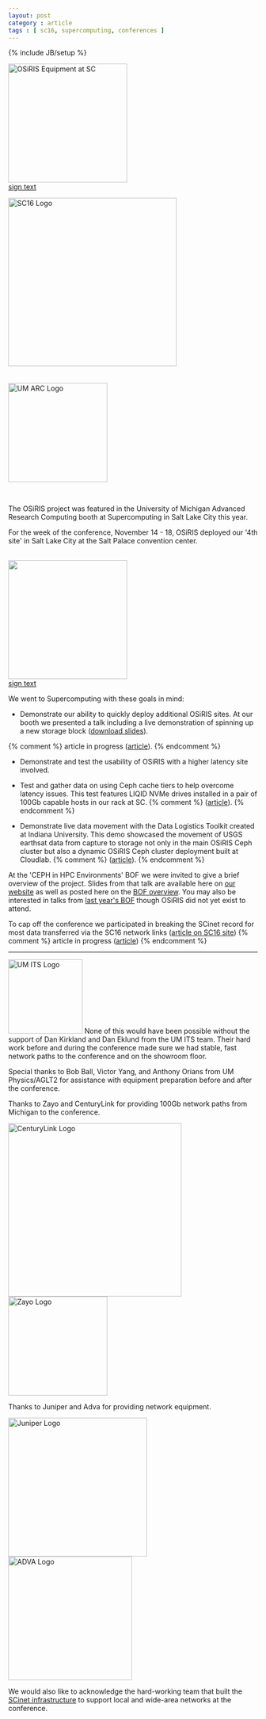 ```yaml
---
layout: post
category : article
tags : [ sc16, supercomputing, conferences ]
---
```

{% include JB/setup %}
<div class="rf imgwrap" style="width:240px">
<a href="{{IMAGE_PATH}}/sc16/BoothCrates-UM.jpg"><img style="width: 240px"  src="{{IMAGE_PATH}}/sc16/BoothCrates-UM.jpg" alt="OSiRIS Equipment at SC"></a>
<a href="{{IMAGE_PATH}}/sc16/Osiris-sign-1.pdf">sign text</a>
</div>

<a href="http://sc16.supercomputing.org"><img src="{{IMAGE_PATH}}/sc16/SC16.4CBlackRedTextOutline.png" alt="SC16 Logo" class="lf" style="width: 340px"></a>

<a href="http://arc.umich.edu/"><img style="width: 200px; padding-top: 20px" src="{{IMAGE_PATH}}/logos/arc-logo.png" alt="UM ARC Logo"></a>

<br clear='left'>

The OSiRIS project was featured in the University of Michigan Advanced Research Computing booth at Supercomputing in Salt Lake City this year.  

For the week of the conference, November 14 - 18, OSiRIS deployed our '4th site' in Salt Lake City at the Salt Palace convention center.

<br clear='all' />
<!--excerpt-->

<div class="rf imgwrap" style="width:240px">
<a href="{{IMAGE_PATH}}/sc16/BoothCrates-MSU.jpg"><img style="width: 240px" src="{{IMAGE_PATH}}/sc16/BoothCrates-MSU.jpg"></a>
<a href="{{IMAGE_PATH}}/sc16/Osiris-sign-2.pdf">sign text</a>
</div>

We went to Supercomputing with these goals in mind:

* Demonstrate our ability to quickly deploy additional OSiRIS sites.  At our booth we presented a talk including a live demonstration of spinning up a new storage block (<a href="{{ASSET_PATH}}/slides/SC16-Booth-Talk.pdf">download slides</a>).

{% comment %} article in progress (<a href="{% ds_post_url 2016-11-15-Provisioning-OSiRIS-At-SC16 %}">article</a>).  {% endcomment %}

* Demonstrate and test the usability of OSiRIS with a higher latency site involved.

* Test and gather data on using Ceph cache tiers to help overcome latency issues.  This test features LIQID NVMe drives installed in a pair of 100Gb capable hosts in our rack at SC. 
{% comment %} (<a href="{% post_url 2016-11-16-Ceph-Cache-Tiering-With-LIQID-NVMe-At-SC16 %}">article</a>). {% endcomment %}
* Demonstrate live data movement with the Data Logistics Toolkit created at Indiana University.  This demo showcased the movement of USGS earthsat data from capture to storage not only in the main OSiRIS Ceph cluster but also a dynamic OSiRIS Ceph cluster deployment built at Cloudlab.
{% comment %}  (<a href="{% post_url 2016-11-16-Moving-USGS-Data-With-DLT-And-OSiRIS-At-SC16 %}">article</a>). {% endcomment %}

At the 'CEPH in HPC Environments' BOF we were invited to give a brief overview of the project.  Slides from that talk are available here on <a href="{{ASSET_PATH}}/slides/SC16-Ceph-BOF.pdf">our website</a> as well as posted here on the <a href="https://www.msi.umn.edu/sc16Ceph">BOF overview</a>.  You may also be interested in talks from <a href="https://www.msi.umn.edu/sc15Ceph">last year's BOF</a> though OSiRIS did not yet exist to attend.  

To cap off the conference we participated in breaking the SCinet record for most data transferred via the SC16 network links (<a href="http://sc16.supercomputing.org/2016/11/18/sc16-scinet-set-new-1-2-terabyte-record">article on SC16 site</a>)
{% comment %} article in progress  (<a href="{% post_url 2016-11-17-Breaking-Data-Transfer-Records-At-SC16 %}">article</a>) {% endcomment %}

<hr> 

<img src="{{IMAGE_PATH}}/sc16/its-signature-vertical.png" alt="UM ITS Logo" class="lf" style="width:150px">
None of this would have been possible without the support of Dan Kirkland and Dan Eklund from the UM ITS team.  Their hard work before and during the conference made sure we had stable, fast network paths to the conference and on the showroom floor.    

<br clear='left' />

Special thanks to Bob Ball, Victor Yang, and Anthony Orians from UM Physics/AGLT2 for assistance with equipment preparation before and after the conference. 

Thanks to Zayo and CenturyLink for providing 100Gb network paths from Michigan to the conference.

<a href="http://www.centurylink.com"><img style="width: 350px; padding-right: 50px" src="{{IMAGE_PATH}}/sc16/CenturyLink_2010_logo.svg.png" alt="CenturyLink Logo"></a>
<a href="http://www.zayo.com"><img style="width:200px" src="{{IMAGE_PATH}}/sc16/large_Zayo.png" alt="Zayo Logo"></a>

Thanks to Juniper and Adva for providing network equipment.

<a href="http://www.juniper.net"><img style="width: 280px; padding-right: 50px" src="{{IMAGE_PATH}}/sc16/juniper-networks-blue-png.png" alt="Juniper Logo"></a>
<a href="http://www.advaoptical.com"><img style="width: 250px" src="{{IMAGE_PATH}}/sc16/ADVA_Optical_Networking.svg.png" alt="ADVA Logo"></a>

We would also like to acknowledge the hard-working team that built the <a href="http://sc16.supercomputing.org/scinet/">SCinet infrastructure</a> to support local and wide-area networks at the conference.  

 




